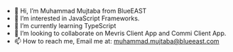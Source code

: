 - 👋 Hi, I’m Muhammad Mujtaba from BlueEAST
- 👀 I’m interested in JavaScript Frameworks.
- 🌱 I’m currently learning TypeScript
- 💞️ I’m looking to collaborate on Mevris Client App and Commi Client App.
- 📫 How to reach me, Email me at: muhammad.mujtaba@blueeast.com

<!---
mujtaba-blueeast/mujtaba-blueeast is a ✨ special ✨ repository because its `README.md` (this file) appears on your GitHub profile.
You can click the Preview link to take a look at your changes.
--->

